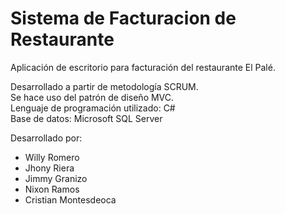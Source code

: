 # Sistema de Facturacion de Restaurante
Aplicación de escritorio para facturación del restaurante El Palé.

Desarrollado a partir de metodología SCRUM.  
Se hace uso del patrón de diseño MVC.  
Lenguaje de programación utilizado: C#  
Base de datos: Microsoft SQL Server  

Desarrollado por:
- Willy Romero
- Jhony Riera
- Jimmy Granizo
- Nixon Ramos
- Cristian Montesdeoca

